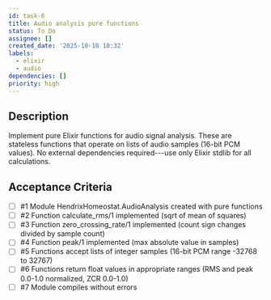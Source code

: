 ```yaml
---
id: task-6
title: Audio analysis pure functions
status: To Do
assignee: []
created_date: '2025-10-10 10:32'
labels:
  - elixir
  - audio
dependencies: []
priority: high
---
```


## Description

<!-- SECTION:DESCRIPTION:BEGIN -->
Implement pure Elixir functions for audio signal analysis. These are stateless functions that operate on lists of audio samples (16-bit PCM values). No external dependencies required---use only Elixir stdlib for all calculations.
<!-- SECTION:DESCRIPTION:END -->

## Acceptance Criteria
<!-- AC:BEGIN -->
- [ ] #1 Module HendrixHomeostat.AudioAnalysis created with pure functions
- [ ] #2 Function calculate_rms/1 implemented (sqrt of mean of squares)
- [ ] #3 Function zero_crossing_rate/1 implemented (count sign changes divided by sample count)
- [ ] #4 Function peak/1 implemented (max absolute value in samples)
- [ ] #5 Functions accept lists of integer samples (16-bit PCM range -32768 to 32767)
- [ ] #6 Functions return float values in appropriate ranges (RMS and peak 0.0-1.0 normalized, ZCR 0.0-1.0)
- [ ] #7 Module compiles without errors
<!-- AC:END -->
